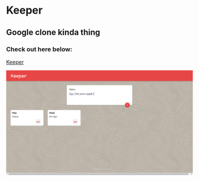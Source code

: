 # Keeper
## Google clone kinda thing
### Check out here below:  
[Keeper](https://nn9dy2.csb.app/)


![keeper](https://github.com/Aarthi0705/Keeper/blob/main/Screenshot%20(389).png?raw=true)

